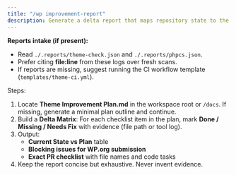 ```yaml
---
title: "/wp improvement-report"
description: Generate a delta report that maps repository state to the Theme Improvement Plan and lists exact fixes.
---
```

**Reports intake (if present):**
- Read `./.reports/theme-check.json` and `./.reports/phpcs.json`.
- Prefer citing **file:line** from these logs over fresh scans.
- If reports are missing, suggest running the CI workflow template (`templates/theme-ci.yml`).



Steps:
1) Locate **Theme Improvement Plan.md** in the workspace root or `/docs`. If missing, generate a minimal plan outline and continue.
2) Build a **Delta Matrix**: For each checklist item in the plan, mark **Done / Missing / Needs Fix** with evidence (file path or tool log).
3) Output:
   - **Current State vs Plan** table
   - **Blocking issues for WP.org submission**
   - **Exact PR checklist** with file names and code tasks
4) Keep the report concise but exhaustive. Never invent evidence.
